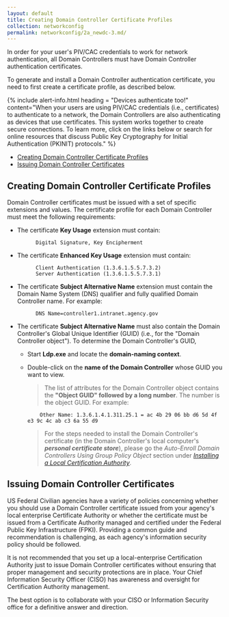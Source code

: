 ```yaml
---
layout: default
title: Creating Domain Controller Certificate Profiles
collection: networkconfig
permalink: networkconfig/2a_newdc-3.md/
---
```

In order for your user's PIV/CAC credentials to work for network authentication, all Domain Controllers must have Domain Controller authentication certificates. <!--This type of certificate is for a Certification Authority? Should say that here.--> 

To generate and install a Domain Controller authentication certificate, you need to first create a certificate profile, as described below.

{% include alert-info.html heading = "Devices authenticate too!" content="When your users are using PIV/CAC credentials (i.e., certificates) to authenticate to a network, the Domain Controllers are also authenticating as devices that use certificates. This system works together to create secure connections. To learn more, click on the links below or search for online resources that discuss Public Key Cryptography for Initial Authentication (PKINIT) protocols." %}

* [Creating Domain Controller Certificate Profiles](#creating-domain-controller-certificate-profiles)
* [Issuing Domain Controller Certificates](#issuing-domain-controller-certificates)

## Creating Domain Controller Certificate Profiles <!--Are profiles are being created here? "Created" is never used in this section. Shouldn't the Certification Authority nature of the certificate be mentioned here?-->

Domain Controller certificates must be issued with a set of specific extensions and values. The certificate profile for each Domain Controller must meet the following requirements: <!--What actions is the system administrator taking to create a profile? This gives information, but doesn't give any instructions.-->

- The certificate **Key Usage** extension must contain:

            Digital Signature, Key Encipherment

- The certificate **Enhanced Key Usage** extension must contain:

            Client Authentication (1.3.6.1.5.5.7.3.2)
            Server Authentication (1.3.6.1.5.5.7.3.1)

- The certificate **Subject Alternative Name** extension must contain the Domain Name System (DNS) qualifier and fully qualified Domain Controller name. For example:

            DNS Name=controller1.intranet.agency.gov

- The certificate **Subject Alternative Name** must also contain the Domain Controller's Global Unique Identifier (GUID) (i.e., for the "Domain Controller object"). To determine the Domain Controller's GUID,

  * Start **Ldp.exe** and locate the **domain-naming context**. 
  * Double-click on the **name of the Domain Controller** whose GUID you want to view.
  
    > The list of attributes for the Domain Controller object contains the **"Object GUID" followed by a long number**. The number is the object GUID. For example:

            Other Name: 1.3.6.1.4.1.311.25.1 = ac 4b 29 06 bb d6 5d 4f e3 9c 4c ab c3 6a 55 d9

    > For the steps needed to install the Domain Controller's certificate <!--Certification Authority certificate?-->(in the Domain Controller's local computer's **_personal certificate store_**), please go the _Auto-Enroll Domain Controllers Using Group Policy Object_ section under [_Installing a Local Certification Authority_]({{site.baseurl}}/local-certification-authority). <!--Is this the correct section to link to? Proper linking method?-->

## Issuing Domain Controller Certificates <!--Jordan directed that this section should be added back in here.-->

US Federal Civilian agencies have a variety of policies concerning whether you should use a Domain Controller certificate issued from your agency's local enterprise Certificate Authority or whether the certificate must be issued from a Certificate Authority managed and certified under the Federal Public Key Infrastructure (FPKI). Providing a common guide and recommendation is challenging, as each agency's information security policy should be followed.

It is not recommended that you set up a local-enterprise Certification Authority just to issue Domain Controller certificates without ensuring that proper management and security protections are in place. Your Chief Information Security Officer (CISO) has awareness and oversight for Certification Authority management.

The best option is to collaborate with your CISO or Information Security office for a definitive answer and direction.

